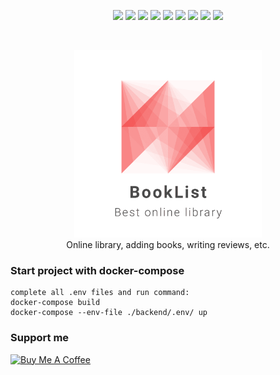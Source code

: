 <p align="middle">
    <img src="https://img.shields.io/badge/Node.js-43853D?style=for-the-badge&logo=node.js&logoColor=white"/>
    <img src="https://img.shields.io/badge/Express.js-404D59?style=for-the-badge"/>
    <img src="https://img.shields.io/badge/mocha.js-323330?style=for-the-badge&logo=mocha&logoColor=Brown"/>
    <img src="https://img.shields.io/badge/React-20232A?style=for-the-badge&logo=react&logoColor=61DAFB"/>
    <img src="https://img.shields.io/badge/styled--components-DB7093?style=for-the-badge&logo=styled-components&logoColor=white"/>
    <img src="https://img.shields.io/badge/React_Router-CA4245?style=for-the-badge&logo=react-router&logoColor=white"/>
    <img src="https://img.shields.io/badge/MongoDB-4EA94B?style=for-the-badge&logo=mongodb&logoColor=white"/>
    <img src="https://img.shields.io/badge/json%20web%20tokens-323330?style=for-the-badge&logo=json-web-tokens&logoColor=pink"/>
    <img src="https://img.shields.io/badge/docker-%230db7ed.svg?style=for-the-badge&logo=docker&logoColor=white"/>
</p>

<br/>
<p align="middle">
    <img src="https://github.com/MindBreakerGM/BookList/blob/main/logo.png" width="300px" height="300px"/>
    <br/>
    Online library, adding books, writing reviews, etc.
</p>


### Start project with docker-compose


```
complete all .env files and run command:
docker-compose build
docker-compose --env-file ./backend/.env/ up
```

### Support me

<a href="https://www.buymeacoffee.com/soulnaturalist" target="_blank"><img src="https://cdn.buymeacoffee.com/buttons/default-orange.png" alt="Buy Me A Coffee" height="41" width="174"></a>